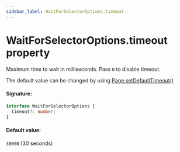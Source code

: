 ```yaml
---
sidebar_label: WaitForSelectorOptions.timeout
---
```


# WaitForSelectorOptions.timeout property

Maximum time to wait in milliseconds. Pass `0` to disable timeout.

The default value can be changed by using [Page.setDefaultTimeout()](./puppeteer.page.setdefaulttimeout.md)

#### Signature:

```typescript
interface WaitForSelectorOptions {
  timeout?: number;
}
```

#### Default value:

`30000` (30 seconds)
